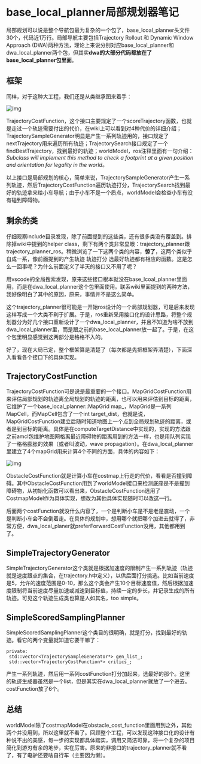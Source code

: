 # base_local_planner局部规划器笔记

局部规划可以说是整个导航包最为复杂的一个包了，base_lcoal_planner头文件30个，代码近1万行。局部导航主要包括Trajectory Rollout 和 Dynamic Window Approach  (DWA)两种方法，理论上来说分别对应base_local_planner和dwa_local_planner两个包，但其实**dwa的大部分代码都放在了base_local_planner包里面**。

## 框架    

同样，对于这种大工程，我们还是从类继承图来着手：

![img](https://pic2.zhimg.com/80/v2-aa0c2c2cef7da0ee66f140a3d87578d5_720w.jpg)

TrajectoryCostFunction，这个接口主要规定了一个scoreTrajectory函数，也就是走过一个轨迹需要付出的代价，在wiki上可以看到对4种代价的详细介绍；TrajectorySampleGenerator明显是产生一系列轨迹用的，接口规定了nextTrajectory用来遍历所有轨迹；TrajectorySearch接口规定了一个findBestTrajectory，找到最好的轨迹；worldModel，ros注释里面有一句介绍：*Subclass will implement this method to check a footprint at a given position and orientation for legality in the world。*

以上接口是局部规划的核心，简单来说，TrajectorySampleGenerator产生一系列轨迹，然后TrajectoryCostFunction遍历轨迹打分，TrajectorySearch找到最好的轨迹拿来给小车导航；由于小车不是一个质点，worldModel会检查小车有没有碰到障碍物。

## 剩余的类

仔细观察include目录发现，除了前面提到的这些类，还有很多类没有覆盖到。排除掉wiki中提到的helper  class，剩下有两个类非常显眼：trajectory_planner跟trajectory_planner_ros。稍微浏览了一下这两个类的内容，**惊了**，这两个类似乎自成一系，像前面提到的产生轨迹 轨迹打分 选最好轨迹都有相应的函数。这是怎么一回事呢？为什么前面定义了半天的接口又不用了呢？

用vscode的全局搜索发现，原来这些接口根本就没在base_lcoal_planner里面用，而是在dwa_local_planner这个包里面使用。联系wiki里面提到的两种方法，我好像明白了其中的原因，原来，事情并不是这么简单。

这个trajectory_planner很可能是一开始ros设计的一个局部规划器，可是后来发现这样写成一个大类不利于扩展。于是，ros重新采用接口化的设计思路，将整个规划器分为好几个接口重新设计了一个dwa_local_planner，并且不知道为啥不放到dwa_local_planner里，而是跟之前的base_local_planner放一起了。于是，在这个包里明显感觉到这两部分是格格不入的。

好了，现在大局已定，整个框架算是清楚了（每次都是先把框架弄清楚），下面深入看看各个接口下的具体实现。

## TrajectoryCostFunction

TrajectoryCostFunction可是说是最重要的一个接口。MapGridCostFunction用来评估局部规划的轨迹离全局规划的轨迹的距离，也可以用来评估到目标的距离，它维护了一个base_local_planner::MapGrid map_，MapGrid是一系列MapCell，而MapCell包含了一个int  target_dist，也就是说，MapGridCostFunction建立后随时知道地图上一个点到全局规划轨迹的距离，或者是到目标的距离。具体是在computeTargetDistance中实现的，实现的方法跟之前amcl包维护地图网格离最近障碍物的距离用到的方法一样，也是用队列实现了一格格膨胀的效果（或者叫波动，wave propagation）。在dwa_local_planner里建立了4个mapGrid用来计算4个不同的方面，具体的内容如下：

![img](https://pic2.zhimg.com/80/v2-23972b8b7b4082942fe860d4a4247bd5_720w.jpg)

ObstacleCostFunction就是计算小车在costmap上行走的代价，看看是否撞到障碍。其中ObstacleCostFunction用到了worldModel接口来检测底座是不是撞到障碍物，从初始化函数可以看出来，ObstacleCostFunction选用了CostmapModel作为具体实现，想改为其他具体实现随时可以改这一行。

后面两个costFunction就没什么内容了，一个是判断小车是不是老是震动，一个是判断小车会不会倒着走。在具体的规划中，想用哪个就把哪个加进去就得了，非常方便，dwa_local_planer就preferForwardCostFunction没用，其他都用到了。

## SimpleTrajectoryGenerator

SimpleTrajectoryGenerator这个类就是根据加速度的限制产生一系列轨迹（轨迹就是速度跟点的集合，在trajectory.h中定义），以供后面打分挑选。比如当前速度是5，允许的速度范围是0-10，那么这个类会产生10个目标速度值，然后根据加速度限制将当前速度尽量加速或减速到目标值，持续一定的步长，并记录生成的所有轨迹。可见这个轨迹生成类也算是人如其名，too simple。

## SimpleScoredSamplingPlanner

SimpleScoredSamplingPlanner这个类目的很明确，就是打分，找到最好的轨迹。看它的两个变量就知道它要干嘛了：

```text
private:
 std::vector<TrajectorySampleGenerator*> gen_list_;
 std::vector<TrajectoryCostFunction*> critics_;
```

产生一系列轨迹，然后用一系列costFunction打分加起来，选最好的那个。这里的轨迹生成器虽然是一个list，但是其实在dwa_local_planner就放了一个进去。costFunction放了6个。

## 总结

worldModel除了costmapModel在obstacle_cost_function里面用到之外，其他两个并没用到，所以这里就不看了。回顾整个工程，可以发现这种接口化的设计有种说不出的美感，每一步的实现都具体踏实，调用又简洁可靠，将一个复杂的项目简化到游刃有余的地步，实在厉害。原来的非接口的trajectory_planner就不看了，有了电驴还要啥自行车（主要因为懒）。

